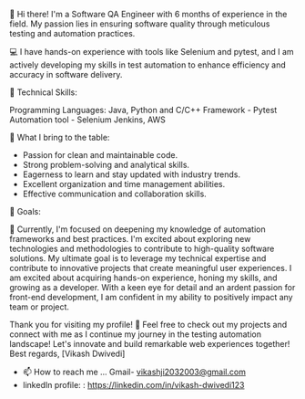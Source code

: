 👋 Hi there! I'm a Software QA Engineer with 6 months of experience in the field. My passion lies in ensuring software quality through meticulous testing and automation practices.

💻 I have hands-on experience with tools like Selenium and pytest, and I am actively developing my skills in test automation to enhance efficiency and accuracy in software delivery.

🔹 Technical Skills:

Programming Languages: Java, Python and C/C++
Framework - Pytest 
Automation tool - Selenium 
Jenkins, AWS 


🔹 What I bring to the table:

* Passion for clean and maintainable code.
* Strong problem-solving and analytical skills.
* Eagerness to learn and stay updated with industry trends.
* Excellent organization and time management abilities.
* Effective communication and collaboration skills.


🔹 Goals:

🌱 Currently, I'm focused on deepening my knowledge of automation frameworks and best practices. I'm excited about exploring new technologies and methodologies to contribute to high-quality software solutions.
My ultimate goal is to leverage my technical expertise and contribute to innovative projects that create meaningful user experiences. I am excited about acquiring hands-on experience, honing my skills, and growing as a developer. With a keen eye for detail and an ardent passion for front-end development, I am confident in my ability to positively impact any team or project. 

Thank you for visiting my profile! 🔗 Feel free to check out my projects and connect with me as I continue my journey in the testing automation landscape!
Let's innovate and build remarkable web experiences together!
Best regards,
[Vikash Dwivedi]

- 📫 How to reach me ... Gmail-  vikashji2032003@gmail.com
- linkedIn profile:  : https://linkedin.com/in/vikash-dwivedi123

<!---
Vikashdwivedi123-tech/Vikashdwivedi123-tech is a ✨ special ✨ repository because its `README.md` (this file) appears on your GitHub profile.
You can click the Preview link to take a look at your changes.
--->
